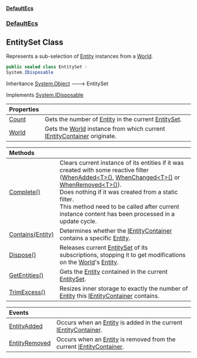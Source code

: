 #### [DefaultEcs](DefaultEcs.md 'DefaultEcs')
### [DefaultEcs](DefaultEcs.md#DefaultEcs 'DefaultEcs')
## EntitySet Class
Represents a sub-selection of [Entity](Entity.md 'DefaultEcs.Entity') instances from a [World](EntitySet_World.md 'DefaultEcs.EntitySet.World').  
```csharp
public sealed class EntitySet :
System.IDisposable
```

Inheritance [System.Object](https://docs.microsoft.com/en-us/dotnet/api/System.Object 'System.Object') &#129106; EntitySet  

Implements [System.IDisposable](https://docs.microsoft.com/en-us/dotnet/api/System.IDisposable 'System.IDisposable')  

| Properties | |
| :--- | :--- |
| [Count](EntitySet_Count.md 'DefaultEcs.EntitySet.Count') | Gets the number of [Entity](Entity.md 'DefaultEcs.Entity') in the current [EntitySet](EntitySet.md 'DefaultEcs.EntitySet').<br/> |
| [World](EntitySet_World.md 'DefaultEcs.EntitySet.World') | Gets the [World](World.md 'DefaultEcs.World') instance from which current [IEntityContainer](IEntityContainer.md 'DefaultEcs.IEntityContainer') originate.<br/> |

| Methods | |
| :--- | :--- |
| [Complete()](EntitySet_Complete().md 'DefaultEcs.EntitySet.Complete()') | Clears current instance of its entities if it was created with some reactive filter ([WhenAdded&lt;T&gt;()](EntityQueryBuilder_WhenAdded_T_().md 'DefaultEcs.EntityQueryBuilder.WhenAdded&lt;T&gt;()'), [WhenChanged&lt;T&gt;()](EntityQueryBuilder_WhenChanged_T_().md 'DefaultEcs.EntityQueryBuilder.WhenChanged&lt;T&gt;()') or [WhenRemoved&lt;T&gt;()](EntityQueryBuilder_WhenRemoved_T_().md 'DefaultEcs.EntityQueryBuilder.WhenRemoved&lt;T&gt;()')).<br/>Does nothing if it was created from a static filter.<br/>This method need to be called after current instance content has been processed in a update cycle.<br/> |
| [Contains(Entity)](EntitySet_Contains(Entity).md 'DefaultEcs.EntitySet.Contains(DefaultEcs.Entity)') | Determines whether the [IEntityContainer](IEntityContainer.md 'DefaultEcs.IEntityContainer') contains a specific [Entity](Entity.md 'DefaultEcs.Entity').<br/> |
| [Dispose()](EntitySet_Dispose().md 'DefaultEcs.EntitySet.Dispose()') | Releases current [EntitySet](EntitySet.md 'DefaultEcs.EntitySet') of its subscriptions, stopping it to get modifications on the [World](EntitySet_World.md 'DefaultEcs.EntitySet.World')'s [Entity](Entity.md 'DefaultEcs.Entity').<br/> |
| [GetEntities()](EntitySet_GetEntities().md 'DefaultEcs.EntitySet.GetEntities()') | Gets the [Entity](Entity.md 'DefaultEcs.Entity') contained in the current [EntitySet](EntitySet.md 'DefaultEcs.EntitySet').<br/> |
| [TrimExcess()](EntitySet_TrimExcess().md 'DefaultEcs.EntitySet.TrimExcess()') | Resizes inner storage to exactly the number of [Entity](Entity.md 'DefaultEcs.Entity') this [IEntityContainer](IEntityContainer.md 'DefaultEcs.IEntityContainer') contains.<br/> |

| Events | |
| :--- | :--- |
| [EntityAdded](EntitySet_EntityAdded.md 'DefaultEcs.EntitySet.EntityAdded') | Occurs when an [Entity](Entity.md 'DefaultEcs.Entity') is added in the current [IEntityContainer](IEntityContainer.md 'DefaultEcs.IEntityContainer').<br/> |
| [EntityRemoved](EntitySet_EntityRemoved.md 'DefaultEcs.EntitySet.EntityRemoved') | Occurs when an [Entity](Entity.md 'DefaultEcs.Entity') is removed from the current [IEntityContainer](IEntityContainer.md 'DefaultEcs.IEntityContainer').<br/> |
